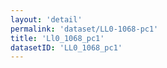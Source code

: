 ```yaml
---
layout: 'detail'
permalink: 'dataset/LL0-1068-pc1'
title: 'Ll0_1068_pc1'
datasetID: 'LL0_1068_pc1'
---
```

